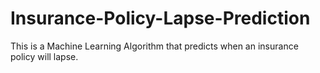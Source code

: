 # Insurance-Policy-Lapse-Prediction
This is a Machine Learning Algorithm that predicts when an insurance policy will lapse.
